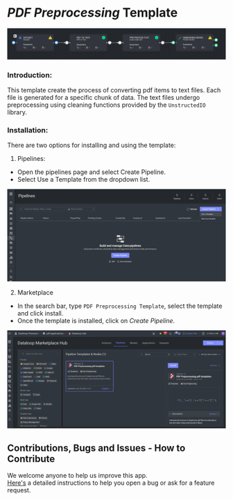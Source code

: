 # *PDF Preprocessing* Template

<img src="assets/preprocess_pdf_template.PNG" alt="Image of the pipeline">

### Introduction:

This template create the process of converting pdf items to text files. Each file is generated for a specific chunk of
data. The text files undergo preprocessing using cleaning functions provided by the `UnstructedIO` library.

### Installation:
There are two options for installing and using the template:

1. Pipelines:

* Open the pipelines page and select Create Pipeline.
* Select Use a Template from the dropdown list.

<img src="assets/pipeline_create.png" alt="Image of the pipeline creation page">

2. Marketplace

* In the search bar, type `PDF Preprocessing Template`, select the template and click install.
* Once the template is installed, click on *Create Pipeline*.

<img src="assets/marketplace.png" alt="Image of the pipeline">

[//]: # (### Usage:)

[//]: # ()

[//]: # (For the complete documentation of the Active learning pipeline, please refer to)

[//]: # (the [Active Learning Pipeline Documentation]&#40;https://dataloop.ai/docs/active-learning-pipeline&#41;)

## Contributions, Bugs and Issues - How to Contribute

We welcome anyone to help us improve this app.  
[Here's](..%2F..%2FCONTRIBUTING.md) a detailed instructions to help you open a bug or ask for a feature request.